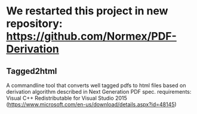 # We restarted this project in new repository: https://github.com/Normex/PDF-Derivation

## Tagged2html
 A commandline tool that converts well tagged pdfs to html files based on derivation algorithm described in Next Generation PDF spec. 
requirements:
Visual C++ Redistributable for Visual Studio 2015 (https://www.microsoft.com/en-us/download/details.aspx?id=48145)
